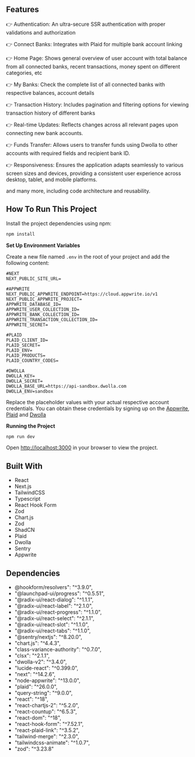 ## Features
👉 Authentication: An ultra-secure SSR authentication with proper validations and authorization

👉 Connect Banks: Integrates with Plaid for multiple bank account linking

👉 Home Page: Shows general overview of user account with total balance from all connected banks, recent transactions, money spent on different categories, etc

👉 My Banks: Check the complete list of all connected banks with respective balances, account details

👉 Transaction History: Includes pagination and filtering options for viewing transaction history of different banks

👉 Real-time Updates: Reflects changes across all relevant pages upon connecting new bank accounts.

👉 Funds Transfer: Allows users to transfer funds using Dwolla to other accounts with required fields and recipient bank ID.

👉 Responsiveness: Ensures the application adapts seamlessly to various screen sizes and devices, providing a consistent user experience across desktop, tablet, and mobile platforms.

and many more, including code architecture and reusability.

## How To Run This Project
Install the project dependencies using npm:

```bash
npm install
```

**Set Up Environment Variables**

Create a new file named `.env` in the root of your project and add the following content:

```env
#NEXT
NEXT_PUBLIC_SITE_URL=

#APPWRITE
NEXT_PUBLIC_APPWRITE_ENDPOINT=https://cloud.appwrite.io/v1
NEXT_PUBLIC_APPWRITE_PROJECT=
APPWRITE_DATABASE_ID=
APPWRITE_USER_COLLECTION_ID=
APPWRITE_BANK_COLLECTION_ID=
APPWRITE_TRANSACTION_COLLECTION_ID=
APPWRITE_SECRET=

#PLAID
PLAID_CLIENT_ID=
PLAID_SECRET=
PLAID_ENV=
PLAID_PRODUCTS=
PLAID_COUNTRY_CODES=

#DWOLLA
DWOLLA_KEY=
DWOLLA_SECRET=
DWOLLA_BASE_URL=https://api-sandbox.dwolla.com
DWOLLA_ENV=sandbox

```

Replace the placeholder values with your actual respective account credentials. You can obtain these credentials by signing up on the [Appwrite](https://appwrite.io/?utm_source=youtube&utm_content=reactnative&ref=JSmastery), [Plaid](https://plaid.com/) and [Dwolla](https://www.dwolla.com/)

**Running the Project**

```bash
npm run dev
```

Open [http://localhost:3000](http://localhost:3000) in your browser to view the project.

## Built With
- React
- Next.js
- TailwindCSS
- Typescript
- React Hook Form
- Zod
- Chart.js
- Zod
- ShadCN
- Plaid
- Dwolla
- Sentry
- Appwrite

## Dependencies
- @hookform/resolvers": "^3.9.0",
- "@launchpad-ui/progress": "^0.5.51",
- "@radix-ui/react-dialog": "^1.1.1",
- "@radix-ui/react-label": "^2.1.0",
- "@radix-ui/react-progress": "^1.1.0",
- "@radix-ui/react-select": "^2.1.1",
- "@radix-ui/react-slot": "^1.1.0",
- "@radix-ui/react-tabs": "^1.1.0",
- "@sentry/nextjs": "^8.20.0",
- "chart.js": "^4.4.3",
- "class-variance-authority": "^0.7.0",
- "clsx": "^2.1.1",
- "dwolla-v2": "^3.4.0",
- "lucide-react": "^0.399.0",
- "next": "^14.2.6",
- "node-appwrite": "^13.0.0",
- "plaid": "^26.0.0",
- "query-string": "^9.0.0",
- "react": "^18",
- "react-chartjs-2": "^5.2.0",
- "react-countup": "^6.5.3",
- "react-dom": "^18",
- "react-hook-form": "^7.52.1",
- "react-plaid-link": "^3.5.2",
- "tailwind-merge": "^2.3.0",
- "tailwindcss-animate": "^1.0.7",
- "zod": "^3.23.8"
